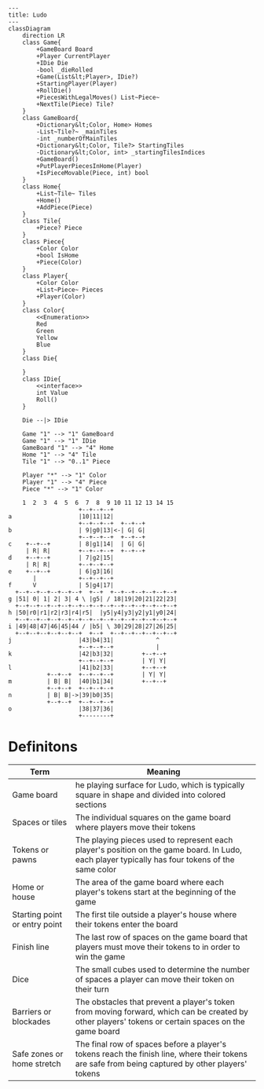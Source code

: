﻿```mermaid
---
title: Ludo
---
classDiagram
    direction LR
    class Game{
        +GameBoard Board
        +Player CurrentPlayer
        +IDie Die
        -bool _dieRolled
        +Game(List&lt;Player>, IDie?)
        +StartingPlayer(Player)
        +RollDie()
        +PiecesWithLegalMoves() List~Piece~
        +NextTile(Piece) Tile?
    }
    class GameBoard{
        +Dictionary&lt;Color, Home> Homes
        -List~Tile?~ _mainTiles
        -int _numberOfMainTiles
        +Dictionary&lt;Color, Tile?> StartingTiles
        -Dictionary&lt;Color, int> _startingTilesIndices
        +GameBoard()
        +PutPlayerPiecesInHome(Player)
        +IsPieceMovable(Piece, int) bool
    }
    class Home{
        +List~Tile~ Tiles
        +Home()
        +AddPiece(Piece)
    }
    class Tile{
        +Piece? Piece
    }
    class Piece{
        +Color Color
        +bool IsHome
        +Piece(Color)
    }
    class Player{
        +Color Color
        +List~Piece~ Pieces
        +Player(Color)
    }
    class Color{
        <<Enumeration>>
        Red
        Green
        Yellow
        Blue
    }
    class Die{
        
    }
    class IDie{
        <<interface>>
        int Value
        Roll()
    }
    
    Die --|> IDie
    
    Game "1" --> "1" GameBoard
    Game "1" --> "1" IDie
    GameBoard "1" --> "4" Home
    Home "1" --> "4" Tile
    Tile "1" --> "0..1" Piece
    
    Player "*" --> "1" Color
    Player "1" --> "4" Piece
    Piece "*" --> "1" Color
```

```
    1  2  3  4  5  6  7  8  9 10 11 12 13 14 15
                    +--+--+--+
a                   |10|11|12|
                    +--+--+--+  +--+--+
b                   | 9|g0|13|<-| G| G|
                    +--+--+--+  +--+--+
c    +--+--+        | 8|g1|14|  | G| G|
     | R| R|        +--+--+--+  +--+--+
d    +--+--+        | 7|g2|15|
     | R| R|        +--+--+--+
e    +--+--+        | 6|g3|16|
       |            +--+--+--+
f      V            | 5|g4|17|
  +--+--+--+--+--+--+  +--+  +--+--+--+--+--+--+
g |51| 0| 1| 2| 3| 4 \ |g5| / 18|19|20|21|22|23|
  +--+--+--+--+--+--+--+--+--+--+--+--+--+--+--+
h |50|r0|r1|r2|r3|r4|r5|  |y5|y4|y3|y2|y1|y0|24|
  +--+--+--+--+--+--+--+--+--+--+--+--+--+--+--+
i |49|48|47|46|45|44 / |b5| \ 30|29|28|27|26|25|
  +--+--+--+--+--+--+  +--+  +--+--+--+--+--+--+
j                   |43|b4|31|            ^
                    +--+--+--+            |
k                   |42|b3|32|        +--+--+
                    +--+--+--+        | Y| Y|
l                   |41|b2|33|        +--+--+
           +--+--+  +--+--+--+        | Y| Y|
m          | B| B|  |40|b1|34|        +--+--+
           +--+--+  +--+--+--+
n          | B| B|->|39|b0|35|
           +--+--+  +--+--+--+
o                   |38|37|36|
                    +--------+
```

# Definitons

| Term                          | Meaning                                                                                                                                            |
|-------------------------------|----------------------------------------------------------------------------------------------------------------------------------------------------|
| Game board                    | he playing surface for Ludo, which is typically square in shape and divided into colored sections                                                  |
| Spaces or tiles               | The individual squares on the game board where players move their tokens                                                                           |
| Tokens or pawns               | The playing pieces used to represent each player's position on the game board. In Ludo, each player typically has four tokens of the same color    |
| Home or house                 | The area of the game board where each player's tokens start at the beginning of the game                                                           |
| Starting point or entry point | The first tile outside a player's house where their tokens enter the board                                                                         |
| Finish line                   | The last row of spaces on the game board that players must move their tokens to in order to win the game                                           |
| Dice                          | The small cubes used to determine the number of spaces a player can move their token on their turn                                                 |
| Barriers or blockades         | The obstacles that prevent a player's token from moving forward, which can be created by other players' tokens or certain spaces on the game board |
| Safe zones or home stretch    | The final row of spaces before a player's tokens reach the finish line, where their tokens are safe from being captured by other players' tokens   |
